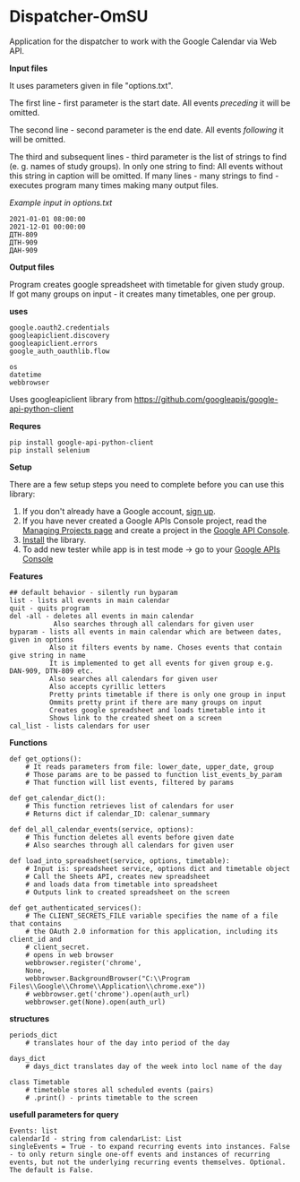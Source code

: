 # Dispatcher-OmSU
Application for the dispatcher to work with the Google Calendar via Web API.

**Input files**

It uses parameters given in file "options.txt". 

The first line - first parameter is the start date. All events *preceding* it will be omitted.

The second line - second parameter is the end date. All events *following* it will be omitted.

The third and subsequent lines - third parameter is the list of strings to find (e. g. names of study groups). In only one string to find: All events without this string in caption will be omitted. If many lines - many strings to find - executes program many times making many output files.

*Example input in options.txt*
```
2021-01-01 08:00:00
2021-12-01 00:00:00
ДТН-809
ДТН-909
ДАН-909
```

**Output files**

Program creates google spreadsheet with timetable for given study group. If got many groups on input - it creates many timetables, one per group.

**uses**
``` 
google.oauth2.credentials
googleapiclient.discovery
googleapiclient.errors
google_auth_oauthlib.flow

os
datetime
webbrowser
``` 

Uses googleapiclient library from
https://github.com/googleapis/google-api-python-client

**Requres**
```
pip install google-api-python-client
pip install selenium
```

**Setup**

There are a few setup steps you need to complete before you can use this library:

1.  If you don't already have a Google account, [sign up](https://www.google.com/accounts).
2.  If you have never created a Google APIs Console project, read the [Managing Projects page](http://developers.google.com/console/help/managing-projects) and create a project in the [Google API Console](https://console.developers.google.com/).
3.  [Install](http://developers.google.com/api-client-library/python/start/installation) the library.
4.  To add new tester while app is in test mode -> go to your [Google APIs Console](https://console.cloud.google.com/apis/credentials/consent)

**Features**
```
## default behavior - silently run byparam
list - lists all events in main calendar
quit - quits program
del -all - deletes all events in main calendar
           Also searches through all calendars for given user
byparam - lists all events in main calendar which are between dates, given in options
          Also it filters events by name. Choses events that contain give string in name
          It is implemented to get all events for given group e.g. DAN-909, DTN-809 etc.
          Also searches all calendars for given user
          Also accepts cyrillic letters
          Pretty prints timetable if there is only one group in input
          Ommits pretty print if there are many groups on input
          Creates google spreadsheet and loads timetable into it
          Shows link to the created sheet on a screen
cal_list - lists calendars for user
```
**Functions**
```
def get_options():
    # It reads parameters from file: lower_date, upper_date, group
    # Those params are to be passed to function list_events_by_param
    # That function will list events, filtered by params
    
def get_calendar_dict():
    # This function retrieves list of calendars for user
    # Returns dict if calendar_ID: calenar_summary
    
def del_all_calendar_events(service, options):
    # This function deletes all events before given date
    # Also searches through all calendars for given user

def load_into_spreadsheet(service, options, timetable):
    # Input is: spreadsheet service, options dict and timetable object
    # Call the Sheets API, creates new spreadsheet
    # and loads data from timetable into spreadsheet
    # Outputs link to created spreadsheet on the screen
    
def get_authenticated_services():
    # The CLIENT_SECRETS_FILE variable specifies the name of a file that contains
    # the OAuth 2.0 information for this application, including its client_id and
    # client_secret.
    # opens in web browser
    webbrowser.register('chrome',
	None,
	webbrowser.BackgroundBrowser("C:\\Program Files\\Google\\Chrome\\Application\\chrome.exe"))
    # webbrowser.get('chrome').open(auth_url)
    webbrowser.get(None).open(auth_url)
``` 
**structures**
```
periods_dict
    # translates hour of the day into period of the day

days_dict
    # days_dict translates day of the week into locl name of the day

class Timetable
    # timeteble stores all scheduled events (pairs)
    # .print() - prints timetable to the screen
```
**usefull parameters for query**
```
Events: list
calendarId - string from calendarList: List
singleEvents = True - to expand recurring events into instances. False - to only return single one-off events and instances of recurring events, but not the underlying recurring events themselves. Optional. The default is False. 
```
